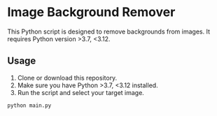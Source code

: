 # Image Background Remover

This Python script is designed to remove backgrounds from images. It requires Python version >3.7, <3.12.

## Usage

1. Clone or download this repository.
2. Make sure you have Python >3.7, <3.12 installed.
3. Run the script and select your target image.

```bash
python main.py

